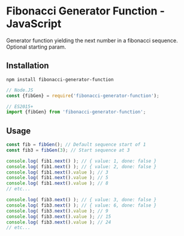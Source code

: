 # Fibonacci Generator Function - JavaScript

Generator function yielding the next number in a fibonacci sequence. Optional starting param.

## Installation
`npm install fibonacci-generator-function`

```javascript
// Node.JS
const {fibGen} = require('fibonacci-generator-function');

// ES2015+
import {fibGen} from 'fibonacci-generator-function';
```

## Usage

```javascript
const fib = fibGen(); // Default sequence start of 1
const fib3 = fibGen(3); // Start sequence at 3

console.log( fib1.next() ); // { value: 1, done: false }
console.log( fib1.next() ); // { value: 2, done: false }
console.log( fib1.next().value ); // 3
console.log( fib1.next().value ); // 5
console.log( fib1.next().value ); // 8
// etc...

console.log( fib3.next() ); // { value: 3, done: false }
console.log( fib3.next() ); // { value: 6, done: false }
console.log( fib3.next().value ); // 9
console.log( fib3.next().value ); // 15
console.log( fib3.next().value ); // 24
// etc...
```
